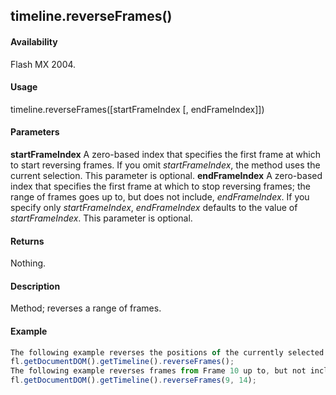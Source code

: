 ## timeline.reverseFrames()

#### Availability

Flash MX 2004.

#### Usage

timeline.reverseFrames(\[startFrameIndex \[, endFrameIndex\]\])

#### Parameters

**startFrameIndex** A zero-based index that specifies the first frame at which to start reversing frames. If you omit
*startFrameIndex*, the method uses the current selection. This parameter is optional.
**endFrameIndex** A zero-based index that specifies the first frame at which to stop reversing frames; the range of frames goes up to, but does not include, *endFrameIndex*. If you specify only *startFrameIndex*, *endFrameIndex* defaults to the value of *startFrameIndex*. This parameter is optional.

#### Returns

Nothing.

#### Description

Method; reverses a range of frames.

#### Example

```javascript
The following example reverses the positions of the currently selected frames:
fl.getDocumentDOM().getTimeline().reverseFrames();
The following example reverses frames from Frame 10 up to, but not including, Frame 15 (remember that index values are different from frame number values):
fl.getDocumentDOM().getTimeline().reverseFrames(9, 14);

```
